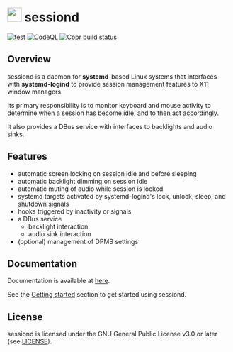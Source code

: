 # [<img src="https://jcrd.github.io/sessiond/favicon/favicon.svg" width="32">][site] sessiond

[![test][test-badge]][test]
[![CodeQL][codeql-badge]][codeql]
[![Copr build status][copr-badge]][copr]

[test-badge]: https://github.com/jcrd/sessiond/actions/workflows/test.yml/badge.svg
[test]: https://github.com/jcrd/sessiond/actions/workflows/test.yml
[codeql-badge]: https://github.com/jcrd/sessiond/actions/workflows/codeql-analysis.yml/badge.svg
[codeql]: https://github.com/jcrd/sessiond/actions/workflows/codeql-analysis.yml
[copr-badge]: https://copr.fedorainfracloud.org/coprs/jcrd/sessiond/package/sessiond/status_image/last_build.png
[copr]: https://copr.fedorainfracloud.org/coprs/jcrd/sessiond/package/sessiond/

## Overview

sessiond is a daemon for **systemd**-based Linux systems that interfaces with
**systemd-logind** to provide session management features to X11 window managers.

Its primary responsibility is to monitor keyboard and mouse activity to
determine when a session has become idle, and to then act accordingly.

It also provides a DBus service with interfaces to backlights and audio sinks.

## Features

* automatic screen locking on session idle and before sleeping
* automatic backlight dimming on session idle
* automatic muting of audio while session is locked
* systemd targets activated by systemd-logind's lock, unlock, sleep,
  and shutdown signals
* hooks triggered by inactivity or signals
* a DBus service
  * backlight interaction
  * audio sink interaction
* (optional) management of DPMS settings

## Documentation

Documentation is available at [here][site].

See the [Getting started](https://jcrd.github.io/sessiond/getting-started/) section to get
started using sessiond.

## License

sessiond is licensed under the GNU General Public License v3.0 or later
(see [LICENSE](LICENSE)).

[site]: https://jcrd.github.io/sessiond/
